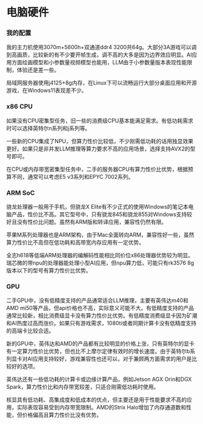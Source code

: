 # 电脑硬件

### 我的配置

我的主力机使用3070m+5600h+双通道ddr4 3200共64g。大部分3A游戏可以调到高画质，比较新的有不少要开帧生成，调不高的大多是因为边界效应明显。AI应用方面绘画模型和小参数量视频模型也能用，LLM由于小参数量版本表现性能限制，体验还是差一些。

局域网服务器使用j4125+8g内存，在Linux下可以流畅运行大部分桌面应用和开源游戏，在Windows11表现差不少。

### x86 CPU

如果没有CPU密集型任务，旧一些的消费级CPU基本能满足需求。有低功耗需求时可以选择英特尔n系列和j系列等。

一些新的CPU集成了NPU，但算力性价比较低，不少刚需低功耗的话用独显效果更好。如果只是非并发LLM推理等算力要求不高的应用场景，选择支持AVX2的型号即可。

在CPU或内存带宽密集型任务中，二手的服务器CPU有算力性价比优势，根据预算不同，通常可以考虑E5 v3系列和EPYC 7002系列。

### ARM SoC

骁龙处理器一般用于手机，但骁龙X Elite有不少正式的使用Windows的笔记本电脑产品，性价比不高。其它型号中，只有骁龙845和骁龙855对Windows支持较好且没有性价比问题。虽然有ARM版和转译应用，兼容性仍然有限。

苹果M系列处理器也是ARM架构，由于Mac全面转向ARM，兼容性好一些，虽然算力性价比不高但在低功耗和高带宽内存应用有一定优势。

全志h618等低端ARM处理器的编解码性能相比同价位x86处理器优势较为明显。瑞芯微的带npu的处理器能处理小型AI应用，但npu算力低，可能只有rk3576 8g版本以下的型号有算力性价比优势。

### GPU

二手GPU中，没有低精度支持的产品通常适合LLM推理，主要有英伟达m40和AMD mi50等产品，但api价格也不高，实际意义可能不大。有低精度支持的产品通常比较新，相比消费级显卡没有算力性价比优势。有低精度消费级显卡因为矿潮和AI热度过高而涨价。如果只有游戏需求，1080ti或者同期计算卡没有低精度支持的高端卡比较合适。

新的GPU中，英伟达和AMD的产品都有比较明显的价格上涨，只有英特尔的显卡有一定算力性价比优势，但也比不上摩尔定律有效时的增长速度。由于英特尔b系列显卡对AI应用支持较好，游戏兼容性也还可以，对于兼顾两方面需求的用户是比较好的选项。

英伟达还有一些低功耗的计算卡或边缘计算产品，例如Jetson AGX Orin和DGX Spark，算力性价比和内存带宽较差，只适合刚需低功耗时使用。

核显具有低功耗、高集成度和低成本的优点，但主要还是用于性能要求不高的应用，实际表现容易受到内存带宽限制。AMD的Strix Halo增加了内存通道数和性能，但价格偏高且算力性价比没有优势。
